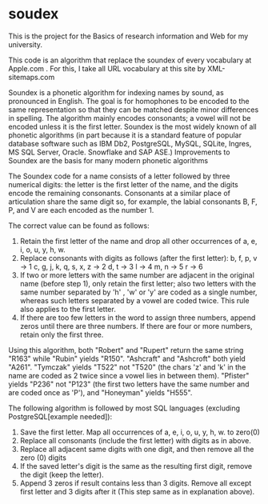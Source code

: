 # soudex
This is the project for the Basics of research information and Web for my university. 

This code is an algorithm that replace the soundex of every vocabulary at Apple.com . For this, I take all URL vocabulary at this site by XML-sitemaps.com


Soundex is a phonetic algorithm for indexing names by sound, as pronounced in English. The goal is for homophones to be encoded to the same representation so that they can be matched despite minor differences in spelling. The algorithm mainly encodes consonants; a vowel will not be encoded unless it is the first letter. Soundex is the most widely known of all phonetic algorithms (in part because it is a standard feature of popular database software such as IBM Db2, PostgreSQL, MySQL, SQLite, Ingres, MS SQL Server, Oracle. Snowflake and SAP ASE.) Improvements to Soundex are the basis for many modern phonetic algorithms

The Soundex code for a name consists of a letter followed by three numerical digits: the letter is the first letter of the name, and the digits encode the remaining consonants. Consonants at a similar place of articulation share the same digit so, for example, the labial consonants B, F, P, and V are each encoded as the number 1.

The correct value can be found as follows:

   1. Retain the first letter of the name and drop all other occurrences of a, e, i, o, u, y, h, w.
   2. Replace consonants with digits as follows (after the first letter):
        b, f, p, v → 1
        c, g, j, k, q, s, x, z → 2
        d, t → 3
        l → 4
        m, n → 5
        r → 6
   3. If two or more letters with the same number are adjacent in the original name (before step 1), only retain the first letter; also two letters with the same number separated by 'h' , 'w' or 'y' are coded as a single number, whereas such letters separated by a vowel are coded twice. This rule also applies to the first letter.
   4. If there are too few letters in the word to assign three numbers, append zeros until there are three numbers. If there are four or more numbers, retain only the first three. 
   
Using this algorithm, both "Robert" and "Rupert" return the same string "R163" while "Rubin" yields "R150". "Ashcraft" and "Ashcroft" both yield "A261". "Tymczak" yields "T522" not "T520" (the chars 'z' and 'k' in the name are coded as 2 twice since a vowel lies in between them). "Pfister" yields "P236" not "P123" (the first two letters have the same number and are coded once as 'P'), and "Honeyman" yields "H555". 

The following algorithm is followed by most SQL languages (excluding PostgreSQL[example needed]):

   1. Save the first letter. Map all occurrences of a, e, i, o, u, y, h, w. to zero(0)
   2. Replace all consonants (include the first letter) with digits as in above.
   3. Replace all adjacent same digits with one digit, and then remove all the zero (0) digits
   4. If the saved letter's digit is the same as the resulting first digit, remove the digit (keep the letter).
   5. Append 3 zeros if result contains less than 3 digits. Remove all except first letter and 3 digits after it (This step same as in explanation above).
   
